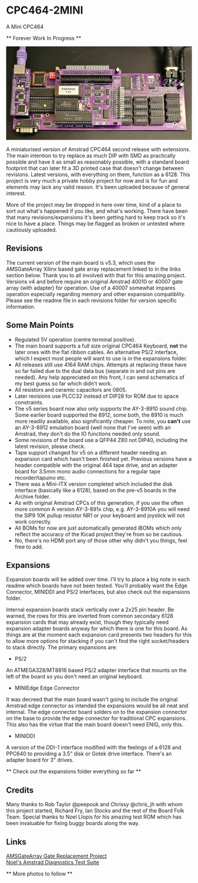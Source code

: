 # CPC464-2MINI

A Mini CPC464

** Forever Work In Progress **

![Build v5.2 Board with Edge Connector, PS/2 Interface and MINIDDI](https://github.com/Board-Folk/CPC464-2MINI/blob/main/Photos/v5.2_miniddi_ps2_edge_small.png)

A miniaturised version of Amstrad CPC464 second release with extensions. The main intention to try replace as much DIP with SMD as practically possible and have it as small as reasonably possible, with a standard board footprint that can later fit a 3D printed case that doesn't change between revisions. Latest versions, with everything on them, function as a 6128. This project is very much a private hobby project for now and is for fun and elements may lack any valid reason. It's been uploaded because of general interest.

More of the project may be dropped in here over time, kind of a place to sort out what's happened if you like, and what's working. There have been that many revisions/expansions it's been getting hard to keep track so it's nice to have a place. Things may be flagged as broken or untested where cautiously uploaded. 

## Revisions

The current version of the main board is v5.3, which uses the AMSGateArray Xilinx based gate array replacement linked to in the links section below. Thank you to all involved with that for this amazing project. Versions v4 and before require an original Amstrad 40010 or 40007 gate array (with adapter) for operation. Use of a 40007 somewhat impares operation especially regarding memory and other expansion compatiblity. Please see the readme file in each revisions folder for version specific information.

## Some Main Points

* Regulated 5V operation (centre terminal positive).
* The main board supports a full size original CPC464 Keyboard, **not** the later ones with the flat ribbon cables. An alternative PS/2 interface, which I expect most people will want to use is in the expansions folder.
* All releases still use 4164 RAM chips. Attempts at replacing these have so far failed due to the dual data bus (separate in and out pins are needed). Any help appreciated on this front, I can send schematics of my best guess so far which didn't work.
* All resistors and ceramic capacitors are 0805.
* Later revisions use PLCC32 instead of DIP28 for ROM due to space constraints.
* The v5 series board now also only supports the AY-3-8910 sound chip. Some earlier board supported the 8912, some both, the 8910 is much more readily available, also significantly cheaper. To note, you **can't** use an AY-3-8912 emulation board (well none that I've seen) with an Amstrad, they don't do the IO functions needed only sound.
* Some revisions of the board use a QFP44 Z80 not DIP40, including the latest revision, please check.
* Tape support changed for v5 on a different header needing an expansion card which hasn't been finished yet. Previous versions have a header compatible with the original 464 tape drive, and an adapter board for 3.5mm mono audio connections for a regular tape recorder/tapuino etc.
* There was a Mini-ITX version completed which included the disk interface (basically like a 6128), based on the pre-v5 boards in the Archive folder.
* As with original Amstrad CPCs of this generation, if you use the often more common A version AY-3-891x chip, e.g. AY-3-8910A you will need the SIP9 10K pullup resistor NR1 or your keyboard and joystick will not work correctly.
* All BOMs for now are just automatically generated iBOMs which only reflect the accuracy of the Kicad project they're from so be cautious.
* No, there's no HDMI port any of those other why didn't you things, feel free to add.

## Expansions

Expansion boards will be added over time. I'll try to place a big note in each readme which boards have not been tested. You'll probably want the Edge Connector, MINIDDI and PS/2 interfaces, but also check out the expansions folder.

Internal expansion boards stack vertically over a 2x25 pin header. Be warned, the rows for this are inverted from common secondary 6128 expansion cards that may already exist, though they typically need expansion adapter boards anyway for which there is one for this board. As things are at the moment each expansion card presents two headers for this to allow more options for stacking if you can't find the right socket/headers to stack directly. The primary expansions are:

* PS/2

An ATMEGA328/MT8816 based PS/2 adapter interface that mounts on the left of the board so you don't need an original keyboard.

* MINIEdge Edge Connector

It was decreed that the main board wasn't going to include the original Amstrad edge connector as intended the expansions would be all neat and internal. The edge connector board solders on to the expansion connector on the base to provide the edge connector for traditional CPC expansions. This also has the virtue that the main board doesn't need ENIG, only this.

* MINIDDI

A version of the DDI-1 interface modified with the feelings of a 6128 and PPC640 to providing a 3.5" disk or Gotek drive interface. There's an adapter board for 3" drives.

** Check out the expansions folder everything so far **

## Credits

Many thanks to Rob Taylor @peepouk and Chrissy @chris_jh with whom this project started, Richard Fry, Ian Stocks and the rest of the Board Folk Team. 
Special thanks to Noel Llopis for his amazing test ROM which has been invaluable for fixing buggy boards along the way.

## Links

  [AMSGateArray Gate Replacement Project](https://github.com/codedchip/AMSGateArray)<br>
  [Noel's Amstrad Diagnostics Test Suite](https://github.com/llopis/amstrad-diagnostics)

** More photos to follow **
